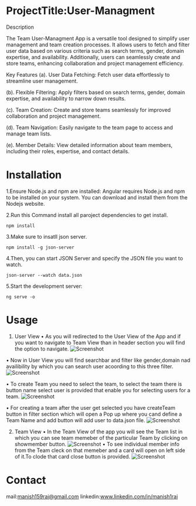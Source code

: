 # ProjectTitle:User-Managment

Description

The Team User-Managment App is a versatile tool designed to simplify user management and team creation processes. It allows users to fetch and filter user data based on various criteria such as search terms, gender, domain expertise, and availability. Additionally, users can seamlessly create and store teams, enhancing collaboration and project management efficiency.

Key Features
(a). User Data Fetching: Fetch user data effortlessly to streamline user management.

(b). Flexible Filtering: Apply filters based on search terms, gender, domain expertise, and availability to narrow down results.

(c). Team Creation: Create and store teams seamlessly for improved collaboration and project management.

(d). Team Navigation: Easily navigate to the team page to access and manage team lists.

(e). Member Details: View detailed information about team members, including their roles, expertise, and contact details.

# Installation

1.Ensure Node.js and npm are installed: Angular requires Node.js and npm to be installed on your system. You can download and install them from the Nodejs website.

2.Run this Command install all paroject dependencies to get install.
```
npm install
```
3.Make sure to insatll json server.
```
npm install -g json-server
```
4.Then, you can start JSON Server and specify the JSON file you want to watch.
```
json-server --watch data.json
```
5.Start the development server:
```
ng serve -o
```

# Usage

1. User View
   • As you will redirected to the User View of the App
   and if you want to navigate to Team View than in header section you will find the option to navigate.
   ![Screenshot](/app/src/assets/header.png "Header")

• Now in User View you will find searchbar and filter like gender,domain nad availibility by which you can search user acoording to this three filter.
![Screenshot](/app/src/assets/filters.png "Header")

• To create Team you need to select the team, to select the team there is button name select user is provided that enable you for selecting users for a team.
![Screenshot](/app/src/assets/selectUser.png "Header")

• For creating a team after the user get selected you have createTeam button in filter section which will open a Pop up where you cand define a Team Name and add button will add user to data.json file.
![Screenshot](/app/src/assets/addUser.png "Header")

2. Team View
   • In the Team View of the app you will see the Team list in which you can see team memeber of the particular Team by clicking on showmember button.
   ![Screenshot](/app/src/assets/Team.png "Header")
   • To see individual member info from the Team cleck on that memeber and a card will open on left side of it.To clode that card close button is provided.
   ![Screenshot](/app/src/assets/member.png "Header")

# Contact

mail:manish159rai@gmail.com
linkedin:www.linkedin.com/in/manish1rai

